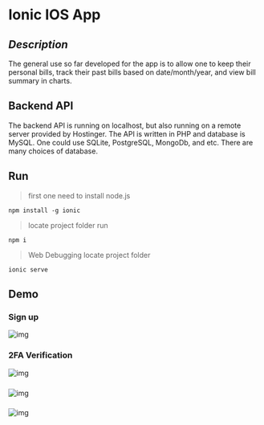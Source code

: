 ﻿# Ionic IOS App
## *Description*
The general use so far developed for the app is to allow one to keep their personal bills, track their past bills based on date/month/year, and view bill summary in charts.

## Backend API
The backend API is running on localhost, but also running on a remote server provided by Hostinger. 
The API is written in PHP and database is MySQL. 
One could use SQLite, PostgreSQL, MongoDb, and etc. There are many choices of database. 

## Run

> first one need to install node.js

    npm install -g ionic

> locate project folder run

 `npm i`

> Web Debugging 
> locate project folder

    ionic serve
    
## Demo
### Sign up
![img](https://github.com/jimjimliu/Bill/blob/master/demo/1.gif)
### 2FA Verification
![img](https://github.com/jimjimliu/Bill/blob/master/demo/2.gif)
###
![img](https://github.com/jimjimliu/Bill/blob/master/demo/3.gif)
### 
![img](https://github.com/jimjimliu/Bill/blob/master/demo/4.gif)

